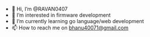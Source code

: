 - 👋 Hi, I’m @RAVAN0407
- 👀 I’m interested in firmware development
- 🌱 I’m currently learning go language/web development
- 📫 How to reach me on bhanu40071@gmail.com

<!---
RAVAN0407/RAVAN0407 is a ✨ special ✨ repository because its `README.md` (this file) appears on your GitHub profile.
You can click the Preview link to take a look at your changes.
--->
